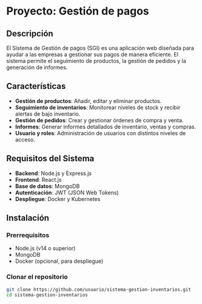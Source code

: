 # Proyecto: Gestión de pagos

## Descripción
El Sistema de Gestión de pagos (SGI) es una aplicación web diseñada para ayudar a las empresas a gestionar sus pagos de manera eficiente. El sistema permite el seguimiento de productos, la gestión de pedidos y la generación de informes.

## Características
- **Gestión de productos**: Añadir, editar y eliminar productos.
- **Seguimiento de inventarios**: Monitorear niveles de stock y recibir alertas de bajo inventario.
- **Gestión de pedidos**: Crear y gestionar órdenes de compra y venta.
- **Informes**: Generar informes detallados de inventario, ventas y compras.
- **Usuario y roles**: Administración de usuarios con distintos niveles de acceso.

## Requisitos del Sistema
- **Backend**: Node.js y Express.js
- **Frontend**: React.js
- **Base de datos**: MongoDB
- **Autenticación**: JWT (JSON Web Tokens)
- **Despliegue**: Docker y Kubernetes

## Instalación
### Prerrequisitos
- Node.js (v14 o superior)
- MongoDB
- Docker (opcional, para despliegue)

### Clonar el repositorio
```bash
git clone https://github.com/usuario/sistema-gestion-inventarios.git
cd sistema-gestion-inventarios
